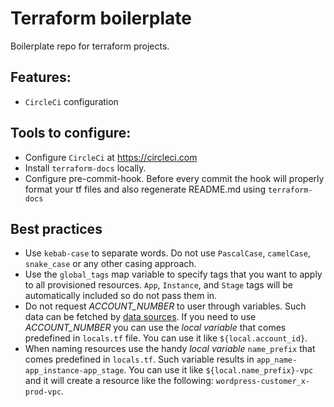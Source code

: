 # Terraform boilerplate

Boilerplate repo for terraform projects.

## Features:
* `CircleCi` configuration

## Tools to configure:
* Configure `CircleCi` at https://circleci.com
* Install `terraform-docs` locally.
* Configure pre-commit-hook. Before every commit the hook will properly format your tf files and also regenerate README.md using `terraform-docs`

## Best practices
* Use `kebab-case` to separate words. Do not use `PascalCase`, `camelCase`, `snake_case` or any other casing approach.
* Use the `global_tags` map variable to specify tags that you want to apply to all provisioned resources. `App`, `Instance`, and `Stage` tags will be automatically included so do not pass them in.
* Do not request *ACCOUNT_NUMBER* to user through variables. Such data can be fetched by [data sources](https://www.terraform.io/docs/providers/aws/). If you need to use *ACCOUNT_NUMBER* you can use the *local variable* that comes predefined in `locals.tf` file. You can use it like `${local.account_id}`.
* When naming resources use the handy *local variable* `name_prefix` that comes predefined in `locals.tf`. Such variable results in `app_name-app_instance-app_stage`. You can use it like `${local.name_prefix}-vpc` and it will create a resource like the following: `wordpress-customer_x-prod-vpc`.